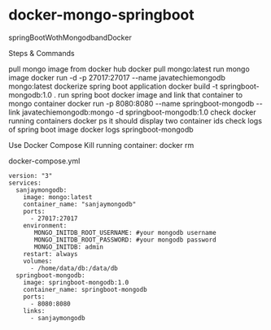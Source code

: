 # docker-mongo-springboot
springBootWothMongodbandDocker

Steps & Commands

 pull mongo image from docker hub docker pull mongo:latest
 run mongo image docker run -d -p 27017:27017 --name javatechiemongodb mongo:latest
 dockerize spring boot application docker build -t springboot-mongodb:1.0 .
 run spring boot docker image and link that container to mongo container docker run -p 8080:8080 --name springboot-mongodb --link javatechiemongodb:mongo -d springboot-mongodb:1.0
 check docker running containers docker ps it should display two container ids
 check logs of spring boot image docker logs springboot-mongodb
 
 
 Use Docker Compose
	 Kill running container:
	 docker rm <containerId>
  
  
  docker-compose.yml
  
	version: "3"
	services:
	  sanjaymongodb:
		image: mongo:latest
		container_name: "sanjaymongodb"
		ports:
		  - 27017:27017
		environment: 
		   MONGO_INITDB_ROOT_USERNAME: #your mongodb username
		   MONGO_INITDB_ROOT_PASSWORD: #your mongodb password
		   MONGO_INITDB: admin
		restart: always
		volumes:
		  - /home/data/db:/data/db
	  springboot-mongodb:
		image: springboot-mongodb:1.0
		container_name: springboot-mongodb
		ports:
		  - 8080:8080
		links:
		  - sanjaymongodb
